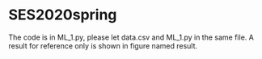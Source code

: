 # SES2020spring

The code is in ML_1.py, please let data.csv and ML_1.py in the same file.
A result for reference only is shown in figure named result.
